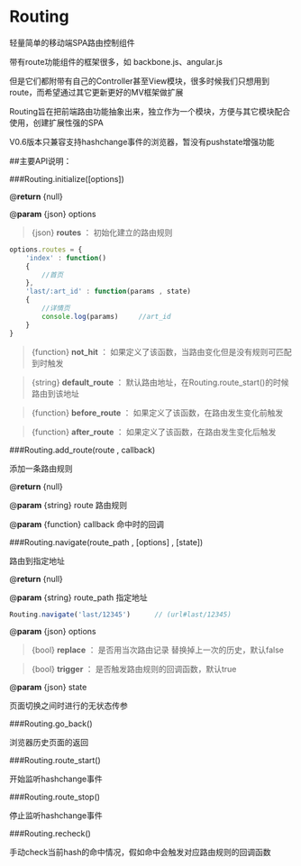 Routing
=======

轻量简单的移动端SPA路由控制组件


带有route功能组件的框架很多，如 backbone.js、angular.js

但是它们都附带有自己的Controller甚至View模块，很多时候我们只想用到route，而希望通过其它更新更好的MV框架做扩展

Routing旨在把前端路由功能抽象出来，独立作为一个模块，方便与其它模块配合使用，创建扩展性强的SPA

V0.6版本只兼容支持hashchange事件的浏览器，暂没有pushstate增强功能



##主要API说明：

###Routing.initialize([options])

@**return** {null} 

@**param** {json} options

>{json}  **routes** ： 初始化建立的路由规则

```javascript
options.routes = {
    'index' : function()
    {
        //首页
    },
    'last/:art_id' : function(params , state)
    {
        //详情页
        console.log(params)     //art_id
    }
}
```

>{function}  **not_hit** ： 如果定义了该函数，当路由变化但是没有规则可匹配到时触发

>{string}  **default_route** ： 默认路由地址，在Routing.route_start()的时候路由到该地址

>{function}  **before_route** ： 如果定义了该函数，在路由发生变化前触发

>{function}  **after_route** ： 如果定义了该函数，在路由发生变化后触发


###Routing.add_route(route , callback)

添加一条路由规则

@**return** {null} 

@**param** {string} route   路由规则

@**param** {function} callback   命中时的回调


###Routing.navigate(route_path , [options] , [state])

路由到指定地址

@**return** {null} 

@**param** {string} route_path   指定地址

```javascript
Routing.navigate('last/12345')      // (url#last/12345)
```

@**param** {json} options

>{bool}  **replace** ： 是否用当次路由记录 替换掉上一次的历史，默认false

>{bool}  **trigger** ： 是否触发路由规则的回调函数，默认true

@**param** {json} state

页面切换之间时进行的无状态传参


###Routing.go_back()

浏览器历史页面的返回

###Routing.route_start()

开始监听hashchange事件

###Routing.route_stop()

停止监听hashchange事件

###Routing.recheck()

手动check当前hash的命中情况，假如命中会触发对应路由规则的回调函数
